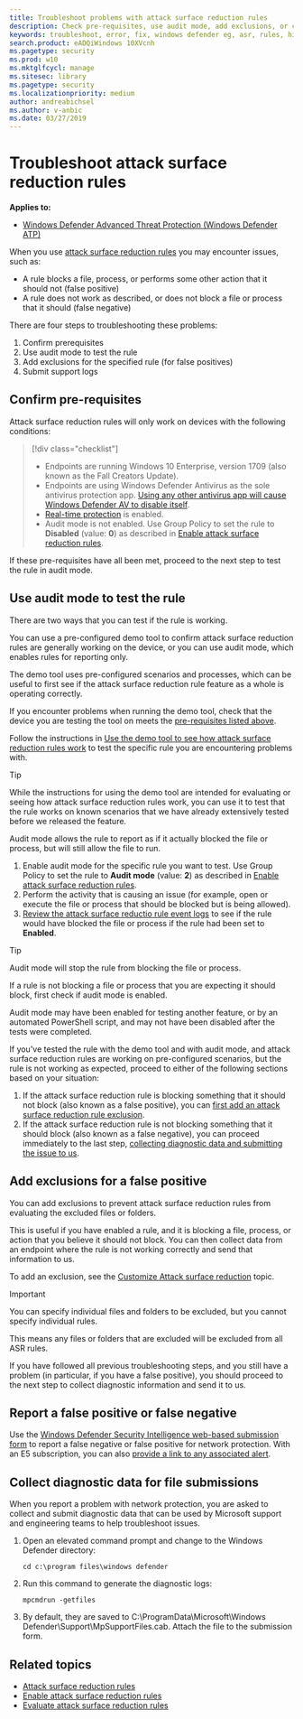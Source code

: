 ```yaml
---
title: Troubleshoot problems with attack surface reduction rules
description: Check pre-requisites, use audit mode, add exclusions, or collect diagnostic data to help troubleshoot issues
keywords: troubleshoot, error, fix, windows defender eg, asr, rules, hips, troubleshoot, audit, exclusion, false positive, broken, blocking
search.product: eADQiWindows 10XVcnh
ms.pagetype: security
ms.prod: w10
ms.mktglfcycl: manage
ms.sitesec: library
ms.pagetype: security
ms.localizationpriority: medium
author: andreabichsel
ms.author: v-anbic
ms.date: 03/27/2019
---
```


# Troubleshoot attack surface reduction rules

**Applies to:**

- [Windows Defender Advanced Threat Protection (Windows Defender ATP)](https://go.microsoft.com/fwlink/p/?linkid=2069559)

When you use [attack surface reduction rules](attack-surface-reduction-exploit-guard.md) you may encounter issues, such as:

- A rule blocks a file, process, or performs some other action that it should not (false positive)
- A rule does not work as described, or does not block a file or process that it should (false negative)

There are four steps to troubleshooting these problems:

1. Confirm prerequisites
2. Use audit mode to test the rule
3. Add exclusions for the specified rule (for false positives)
3. Submit support logs

## Confirm pre-requisites

Attack surface reduction rules will only work on devices with the following conditions:

>[!div class="checklist"]
> - Endpoints are running Windows 10 Enterprise, version 1709 (also known as the Fall Creators Update).
> - Endpoints are using Windows Defender Antivirus as the sole antivirus protection app. [Using any other antivirus app will cause Windows Defender AV to disable itself](../windows-defender-antivirus/windows-defender-antivirus-compatibility.md).
> - [Real-time protection](../windows-defender-antivirus/configure-real-time-protection-windows-defender-antivirus.md) is enabled.
> - Audit mode is not enabled. Use Group Policy to set the rule to **Disabled** (value: **0**) as described in [Enable attack surface reduction rules](enable-attack-surface-reduction.md).

If these pre-requisites have all been met, proceed to the next step to test the rule in audit mode.

## Use audit mode to test the rule

There are two ways that you can test if the rule is working. 

You can use a pre-configured demo tool to confirm attack surface reduction rules are generally working on the device, or you can use audit mode, which enables rules for reporting only. 

The demo tool uses pre-configured scenarios and processes, which can be useful to first see if the attack surface reduction rule feature as a whole is operating correctly.

If you encounter problems when running the demo tool, check that the device you are testing the tool on meets the [pre-requisites listed above](#confirm-pre-requisites).

Follow the instructions in [Use the demo tool to see how attack surface reduction rules work](evaluate-attack-surface-reduction.md) to test the specific rule you are encountering problems with.

>[!TIP]
>While the instructions for using the demo tool are intended for evaluating or seeing how attack surface reduction rules work, you can use it to test that the rule works on known scenarios that we have already extensively tested before we released the feature. 

Audit mode allows the rule to report as if it actually blocked the file or process, but will still allow the file to run.

1. Enable audit mode for the specific rule you want to test. Use Group Policy to set the rule to **Audit mode** (value: **2**) as described in [Enable attack surface reduction rules](enable-attack-surface-reduction.md).
2. Perform the activity that is causing an issue (for example, open or execute the file or process that should be blocked but is being allowed).
3. [Review the attack surface reductio rule event logs](attack-surface-reduction-exploit-guard.md) to see if the rule would have blocked the file or process if the rule had been set to **Enabled**.

>[!TIP] 
>Audit mode will stop the rule from blocking the file or process. 
>
>If a rule is not blocking a file or process that you are expecting it should block, first check if audit mode is enabled. 
>
>Audit mode may have been enabled for testing another feature, or by an automated PowerShell script, and may not have been disabled after the tests were completed.

If you've tested the rule with the demo tool and with audit mode, and attack surface reduction rules are working on pre-configured scenarios, but the rule is not working as expected, proceed to either of the following sections based on your situation:

1. If the attack surface reduction rule is blocking something that it should not block (also known as a false positive), you can [first add an attack surface reduction rule exclusion](#add-exclusions-for-a-false-positive).
2. If the attack surface reduction rule is not blocking something that it should block (also known as a false negative), you can proceed immediately to the last step, [collecting diagnostic data and submitting the issue to us](#collect-diagnostic-data-for-file-submissions).

## Add exclusions for a false positive

You can add exclusions to prevent attack surface reduction rules from evaluating the excluded files or folders.

This is useful if you have enabled a rule, and it is blocking a file, process, or action that you believe it should not block. You can then collect data from an endpoint where the rule is not working correctly and send that information to us.

To add an exclusion, see the [Customize Attack surface reduction](customize-attack-surface-reduction.md) topic.

>[!IMPORTANT]
>You can specify individual files and folders to be excluded, but you cannot specify individual rules.
>
>This means any files or folders that are excluded will be excluded from all ASR rules.

If you have followed all previous troubleshooting steps, and you still have a problem (in particular, if you have a false positive), you should proceed to the next step to collect diagnostic information and send it to us.

## Report a false positive or false negative

Use the [Windows Defender Security Intelligence web-based submission form](https://www.microsoft.com/en-us/wdsi/filesubmission) to report a false negative or false positive for network protection. With an E5 subscription, you can also [provide a link to any associated alert](../windows-defender-atp/alerts-queue-windows-defender-advanced-threat-protection.md).

## Collect diagnostic data for file submissions

When you report a problem with network protection, you are asked to collect and submit diagnostic data that can be used by Microsoft support and engineering teams to help troubleshoot issues. 

1. Open an elevated command prompt and change to the Windows Defender directory:
   ```console
   cd c:\program files\windows defender
   ```
2. Run this command to generate the diagnostic logs:
   ```console
   mpcmdrun -getfiles
   ```
3. By default, they are saved to C:\ProgramData\Microsoft\Windows Defender\Support\MpSupportFiles.cab. Attach the file to the submission form. 

## Related topics

- [Attack surface reduction rules](attack-surface-reduction-exploit-guard.md)
- [Enable attack surface reduction rules](enable-attack-surface-reduction.md)
- [Evaluate attack surface reduction rules](evaluate-attack-surface-reduction.md)

